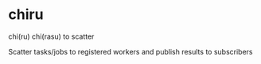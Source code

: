 chiru
=====

chi(ru) chi(rasu) 
to scatter

Scatter tasks/jobs to registered workers and publish results to subscribers
